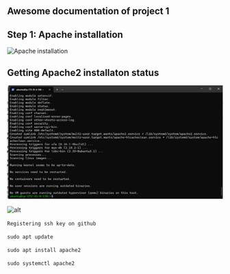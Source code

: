 ## Awesome documentation of project 1

## Step 1:  Apache installation
![Apache installation](Images/Installing%20Apache%20using%20Ubuntu%E2%80%99s%20package%20manager.png  "Apache installation") 

## Getting Apache2 installaton status
![Apache2 installed successfully](./Images/Apache2%20being%20installed%20Succefully..png "Apache status states successful")







![alt](images/name.png "comment")

`Registering ssh key on github`




`sudo apt update`

`sudo apt install apache2`

`sudo systemctl apache2`
